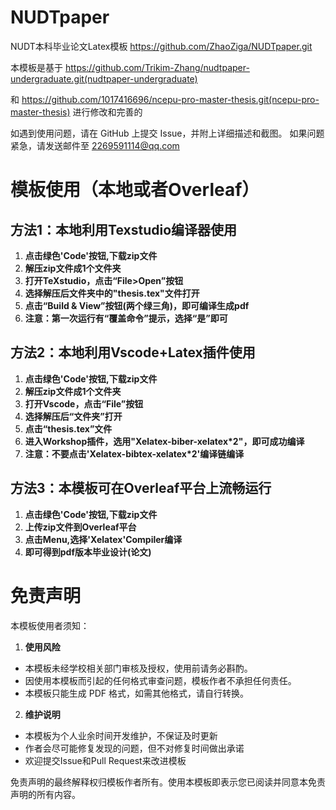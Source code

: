 # NUDTpaper
NUDT本科毕业论文Latex模板
https://github.com/ZhaoZiga/NUDTpaper.git

本模板是基于
https://github.com/Trikim-Zhang/nudtpaper-undergraduate.git(nudtpaper-undergraduate)

和
https://github.com/1017416696/ncepu-pro-master-thesis.git(ncepu-pro-master-thesis)
进行修改和完善的

如遇到使用问题，请在 GitHub 上提交 Issue，并附上详细描述和截图。
如果问题紧急，请发送邮件至 2269591114@qq.com

# 模板使用（本地或者Overleaf）
## 方法1：本地利用Texstudio编译器使用
1. **点击绿色'Code'按钮,下载zip文件**
2. **解压zip文件成1个文件夹**
3. **打开TeXstudio，点击“File>Open”按钮**
4. **选择解压后文件夹中的"thesis.tex"文件打开**
5. **点击“Build & View”按钮(两个绿三角)，即可编译生成pdf**
6. **注意：第一次运行有“覆盖命令”提示，选择“是”即可**

## 方法2：本地利用Vscode+Latex插件使用
1. **点击绿色'Code'按钮,下载zip文件**
2. **解压zip文件成1个文件夹**
3. **打开Vscode，点击“File”按钮**
4. **选择解压后“文件夹”打开**
5. **点击“thesis.tex”文件**
6. **进入Workshop插件，选用"Xelatex-biber-xelatex*2"，即可成功编译**
7. **注意：不要点击'Xelatex-bibtex-xelatex*2'编译链编译**

## 方法3：本模板可在Overleaf平台上流畅运行
1. **点击绿色'Code'按钮,下载zip文件**
2. **上传zip文件到Overleaf平台**
3. **点击Menu,选择'Xelatex'Compiler编译**
4. **即可得到pdf版本毕业设计(论文)**

# 免责声明
本模板使用者须知：
1. **使用风险**
- 本模板未经学校相关部门审核及授权，使用前请务必斟酌。
- 因使用本模板而引起的任何格式审查问题，模板作者不承担任何责任。
- 本模板只能生成 PDF 格式，如需其他格式，请自行转换。

2. **维护说明**
- 本模板为个人业余时间开发维护，不保证及时更新
- 作者会尽可能修复发现的问题，但不对修复时间做出承诺
- 欢迎提交Issue和Pull Request来改进模板

免责声明的最终解释权归模板作者所有。使用本模板即表示您已阅读并同意本免责声明的所有内容。
